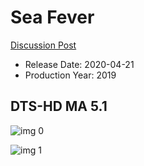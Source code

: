 # Sea Fever

[Discussion Post](https://www.avsforum.com/threads/bass-eq-for-filtered-movies.2995212/post-59593202)

* Release Date: 2020-04-21
* Production Year: 2019

## DTS-HD MA 5.1

![img 0](https://i.imgur.com/Lz69x9H.jpg)

![img 1](https://i.imgur.com/9ohvCID.png)

